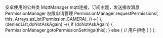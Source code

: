 安卓使用的公共类
MqttManager  mqtt连接，订阅主题，发送接收消息
PermissionManager   权限申请管理
PermissionManager.requestPermissions( this, Arrays.asList(Permission.CAMERA), ()->{ }, (deniedList,doNotAskAgain) ->{ if (doNotAskAgain) { PermissionManager.gotoPermissionSettings(this); } else { // 用户拒绝 } } );
